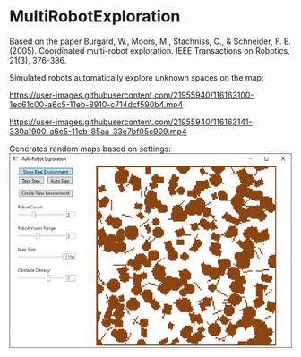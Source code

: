 


# MultiRobotExploration

Based on the paper Burgard, W., Moors, M., Stachniss, C., & Schneider, F. E. (2005). Coordinated multi-robot exploration. IEEE Transactions on Robotics, 21(3), 376-386.

Simulated robots automatically explore unknown spaces on the map:

https://user-images.githubusercontent.com/21955940/116163100-1ec61c00-a6c5-11eb-8910-c714dcf590b4.mp4

https://user-images.githubusercontent.com/21955940/116163141-330a1900-a6c5-11eb-85aa-33e7bf05c909.mp4

Generates random maps based on settings:
![The full, randomly generated environment](Preview/mapgen.png)
